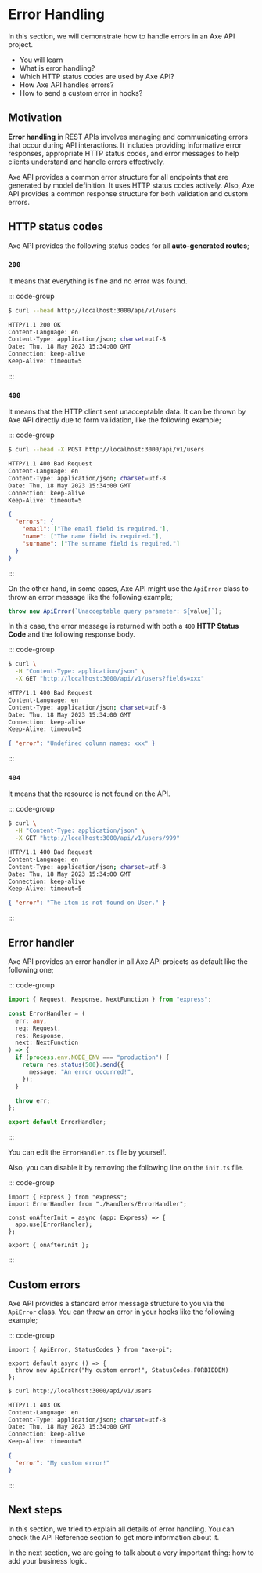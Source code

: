 # Error Handling

<p class="description">
In this section, we will demonstrate how to handle errors in an Axe API project.
</p>

<ul class="intro">
  <li>You will learn</li>
  <li>What is error handling?</li>
  <li>Which HTTP status codes are used by Axe API?</li>
  <li>How Axe API handles errors?</li>
  <li>How to send a custom error in hooks?</li>
</ul>

## Motivation

**Error handling** in REST APIs involves managing and communicating errors that occur during API interactions. It includes providing informative error responses, appropriate HTTP status codes, and error messages to help clients understand and handle errors effectively.

Axe API provides a common error structure for all endpoints that are generated by model definition. It uses HTTP status codes actively. Also, Axe API provides a common response structure for both validation and custom errors.

## HTTP status codes

Axe API provides the following status codes for all **auto-generated routes**;

### `200`

It means that everything is fine and no error was found.

::: code-group

```bash [cURL]
$ curl --head http://localhost:3000/api/v1/users
```

```bash [Response Headers]
HTTP/1.1 200 OK
Content-Language: en
Content-Type: application/json; charset=utf-8
Date: Thu, 18 May 2023 15:34:00 GMT
Connection: keep-alive
Keep-Alive: timeout=5
```

:::

### `400`

It means that the HTTP client sent unacceptable data. It can be thrown by Axe API directly due to form validation, like the following example;

::: code-group

```bash [cURL]
$ curl --head -X POST http://localhost:3000/api/v1/users
```

```bash [Response Headers]
HTTP/1.1 400 Bad Request
Content-Language: en
Content-Type: application/json; charset=utf-8
Date: Thu, 18 May 2023 15:34:00 GMT
Connection: keep-alive
Keep-Alive: timeout=5
```

```json [Response Body]
{
  "errors": {
    "email": ["The email field is required."],
    "name": ["The name field is required."],
    "surname": ["The surname field is required."]
  }
}
```

:::

On the other hand, in some cases, Axe API might use the `ApiError` class to throw an error message like the following example;

```ts
throw new ApiError(`Unacceptable query parameter: ${value}`);
```

In this case, the error message is returned with both a `400` **HTTP Status Code** and the following response body.

::: code-group

```bash [cURL]
$ curl \
  -H "Content-Type: application/json" \
  -X GET "http://localhost:3000/api/v1/users?fields=xxx"
```

```bash [Response Headers]
HTTP/1.1 400 Bad Request
Content-Language: en
Content-Type: application/json; charset=utf-8
Date: Thu, 18 May 2023 15:34:00 GMT
Connection: keep-alive
Keep-Alive: timeout=5
```

```json [Response Body]
{ "error": "Undefined column names: xxx" }
```

:::

### `404`

It means that the resource is not found on the API.

::: code-group

```bash [cURL]
$ curl \
  -H "Content-Type: application/json" \
  -X GET "http://localhost:3000/api/v1/users/999"
```

```bash [Response Headers]
HTTP/1.1 400 Bad Request
Content-Language: en
Content-Type: application/json; charset=utf-8
Date: Thu, 18 May 2023 15:34:00 GMT
Connection: keep-alive
Keep-Alive: timeout=5
```

```json [Response Body]
{ "error": "The item is not found on User." }
```

:::

## Error handler

Axe API provides an error handler in all Axe API projects as default like the following one;

::: code-group

```ts [app/v1/Handlers/ErrorHandler.ts]
import { Request, Response, NextFunction } from "express";

const ErrorHandler = (
  err: any,
  req: Request,
  res: Response,
  next: NextFunction
) => {
  if (process.env.NODE_ENV === "production") {
    return res.status(500).send({
      message: "An error occurred!",
    });
  }

  throw err;
};

export default ErrorHandler;
```

:::

You can edit the `ErrorHandler.ts` file by yourself.

Also, you can disable it by removing the following line on the `init.ts` file.

::: code-group

```ts{5} [app/v1/init.ts]
import { Express } from "express";
import ErrorHandler from "./Handlers/ErrorHandler";

const onAfterInit = async (app: Express) => {
  app.use(ErrorHandler);
};

export { onAfterInit };
```

:::

## Custom errors

Axe API provides a standard error message structure to you via the `ApiError` class. You can throw an error in your hooks like the following example;

::: code-group

```ts{4} [../Hooks/User/onBeforePaginate.ts]
import { ApiError, StatusCodes } from "axe-pi";

export default async () => {
  throw new ApiError("My custom error!", StatusCodes.FORBIDDEN)
};
```

```bash [cURL]
$ curl http://localhost:3000/api/v1/users
```

```bash [Response Headers]
HTTP/1.1 403 OK
Content-Language: en
Content-Type: application/json; charset=utf-8
Date: Thu, 18 May 2023 15:34:00 GMT
Connection: keep-alive
Keep-Alive: timeout=5
```

```json [Response Body]
{
  "error": "My custom error!"
}
```

:::

## Next steps

In this section, we tried to explain all details of error handling. You can check the API Reference section to get more information about it.

In the next section, we are going to talk about a very important thing: how to add your business logic.
